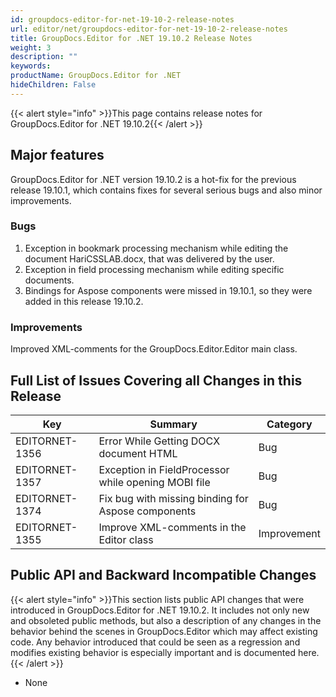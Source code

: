 ```yaml
---
id: groupdocs-editor-for-net-19-10-2-release-notes
url: editor/net/groupdocs-editor-for-net-19-10-2-release-notes
title: GroupDocs.Editor for .NET 19.10.2 Release Notes
weight: 3
description: ""
keywords: 
productName: GroupDocs.Editor for .NET
hideChildren: False
---
```

{{< alert style="info" >}}This page contains release notes for GroupDocs.Editor for .NET 19.10.2{{< /alert >}}

## Major features

GroupDocs.Editor for .NET version 19.10.2 is a hot-fix for the previous release 19.10.1, which contains fixes for several serious bugs and also minor improvements.

### Bugs

1.  Exception in bookmark processing mechanism while editing the document HariCSSLAB.docx, that was delivered by the user.
2.  Exception in field processing mechanism while editing specific documents.
3.  Bindings for Aspose components were missed in 19.10.1, so they were added in this release 19.10.2.

### Improvements

Improved XML-comments for the GroupDocs.Editor.Editor main class.

## Full List of Issues Covering all Changes in this Release

| Key | Summary | Category |
| --- | --- | --- |
| EDITORNET-1356 | Error While Getting DOCX document HTML | Bug |
| EDITORNET-1357 | Exception in FieldProcessor while opening MOBI file | Bug |
| EDITORNET-1374 | Fix bug with missing binding for Aspose components | Bug |
| EDITORNET-1355 | Improve XML-comments in the Editor class | Improvement |

## Public API and Backward Incompatible Changes

{{< alert style="info" >}}This section lists public API changes that were introduced in GroupDocs.Editor for .NET 19.10.2. It includes not only new and obsoleted public methods, but also a description of any changes in the behavior behind the scenes in GroupDocs.Editor which may affect existing code. Any behavior introduced that could be seen as a regression and modifies existing behavior is especially important and is documented here.{{< /alert >}}

*   None
